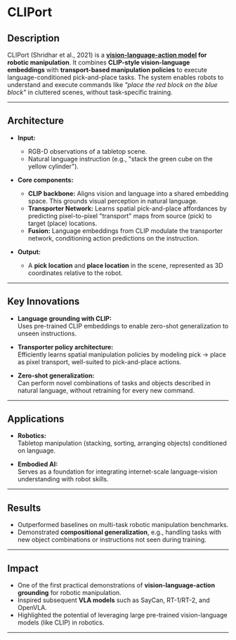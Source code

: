 # CLIPort

## Description
CLIPort (Shridhar et al., 2021) is a **[vision-language-action model](Vision-Language-Action-Models) for robotic manipulation**. It combines **CLIP-style vision-language embeddings** with **transport-based manipulation policies** to execute language-conditioned pick-and-place tasks. The system enables robots to understand and execute commands like *"place the red block on the blue block"* in cluttered scenes, without task-specific training.

---

## Architecture
- **Input:**  
  - RGB-D observations of a tabletop scene.  
  - Natural language instruction (e.g., "stack the green cube on the yellow cylinder").  

- **Core components:**  
  - **CLIP backbone:** Aligns vision and language into a shared embedding space. This grounds visual perception in natural language.  
  - **Transporter Network:** Learns spatial pick-and-place affordances by predicting pixel-to-pixel "transport" maps from source (pick) to target (place) locations.  
  - **Fusion:** Language embeddings from CLIP modulate the transporter network, conditioning action predictions on the instruction.  

- **Output:**  
  - A **pick location** and **place location** in the scene, represented as 3D coordinates relative to the robot.  

---

## Key Innovations
- **Language grounding with CLIP:**  
  Uses pre-trained CLIP embeddings to enable zero-shot generalization to unseen instructions.  

- **Transporter policy architecture:**  
  Efficiently learns spatial manipulation policies by modeling pick → place as pixel transport, well-suited to pick-and-place actions.  

- **Zero-shot generalization:**  
  Can perform novel combinations of tasks and objects described in natural language, without retraining for every new command.  

---

## Applications
- **Robotics:**  
  Tabletop manipulation (stacking, sorting, arranging objects) conditioned on language.  

- **Embodied AI:**  
  Serves as a foundation for integrating internet-scale language-vision understanding with robot skills.  

---

## Results
- Outperformed baselines on multi-task robotic manipulation benchmarks.  
- Demonstrated **compositional generalization**, e.g., handling tasks with new object combinations or instructions not seen during training.  

---

## Impact
- One of the first practical demonstrations of **vision-language-action grounding** for robotic manipulation.  
- Inspired subsequent **VLA models** such as SayCan, RT-1/RT-2, and OpenVLA.  
- Highlighted the potential of leveraging large pre-trained vision-language models (like CLIP) in robotics.

---
